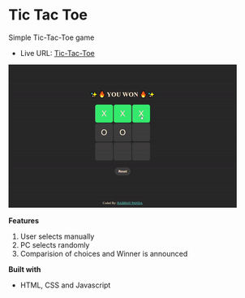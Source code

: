 # Tic Tac Toe

Simple Tic-Tac-Toe game

- Live URL: [Tic-Tac-Toe](https://tic-tac-toe-baibhav0305.vercel.app/)

![screen-gif](./images/video111.gif)

**Features**

1. User selects manually
2. PC selects randomly
3. Comparision of choices and Winner is announced

**Built with**

- HTML, CSS and Javascript
